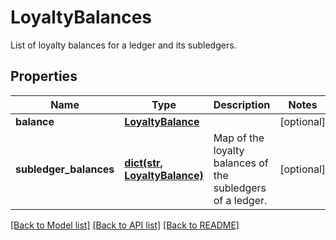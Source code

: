 # LoyaltyBalances

List of loyalty balances for a ledger and its subledgers.
## Properties
Name | Type | Description | Notes
------------ | ------------- | ------------- | -------------
**balance** | [**LoyaltyBalance**](LoyaltyBalance.md) |  | [optional] 
**subledger_balances** | [**dict(str, LoyaltyBalance)**](LoyaltyBalance.md) | Map of the loyalty balances of the subledgers of a ledger. | [optional] 

[[Back to Model list]](../README.md#documentation-for-models) [[Back to API list]](../README.md#documentation-for-api-endpoints) [[Back to README]](../README.md)


